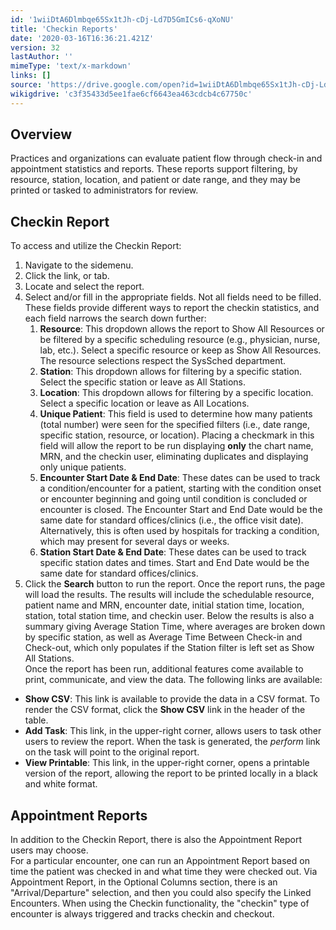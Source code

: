 ```yaml
---
id: '1wiiDtA6Dlmbqe65Sx1tJh-cDj-Ld7D5GmICs6-qXoNU'
title: 'Checkin Reports'
date: '2020-03-16T16:36:21.421Z'
version: 32
lastAuthor: ''
mimeType: 'text/x-markdown'
links: []
source: 'https://drive.google.com/open?id=1wiiDtA6Dlmbqe65Sx1tJh-cDj-Ld7D5GmICs6-qXoNU'
wikigdrive: 'c3f35433d5ee1fae6cf6643ea463cdcb4c67750c'
---
```

## Overview

Practices and organizations can evaluate patient flow through check-in and appointment statistics and reports. These reports support filtering, by resource, station, location, and patient or date range, and they may be printed or tasked to administrators for review.

## Checkin Report

To access and utilize the Checkin Report:
1. Navigate to the sidemenu.
2. Click the link, or tab.
3. Locate and select the report.
4. Select and/or fill in the appropriate fields. Not all fields need to be filled. These fields provide different ways to report the checkin statistics, and each field narrows the search down further:
   1. <strong>Resource</strong>: This dropdown allows the report to Show All Resources or be filtered by a specific scheduling resource (e.g., physician, nurse, lab, etc.). Select a specific resource or keep as Show All Resources. The resource selections respect the SysSched department.
   2. <strong>Station</strong>: This dropdown allows for filtering by a specific station. Select the specific station or leave as All Stations.
   3. <strong>Location</strong>: This dropdown allows for filtering by a specific location. Select a specific location or leave as All Locations.
   4. <strong>Unique Patient</strong>: This field is used to determine how many patients (total number) were seen for the specified filters (i.e., date range, specific station, resource, or location). Placing a checkmark in this field will allow the report to be run displaying <strong>only</strong> the chart name, MRN, and the checkin user, eliminating duplicates and displaying only unique patients.
   5. <strong>Encounter Start Date & End Date</strong>: These dates can be used to track a condition/encounter for a patient, starting with the condition onset or encounter beginning and going until condition is concluded or encounter is closed. The Encounter Start and End Date would be the same date for standard offices/clinics (i.e., the office visit date). Alternatively, this is often used by hospitals for tracking a condition, which may present for several days or weeks.
   6. <strong>Station Start Date & End Date</strong>: These dates can be used to track specific station dates and times. Start and End Date would be the same date for standard offices/clinics.
5. Click the <strong>Search</strong> button to run the report. Once the report runs, the page will load the results.
The results will include the schedulable resource, patient name and MRN, encounter date, initial station time, location, station, total station time, and checkin user. Below the results is also a summary giving Average Station Time, where averages are broken down by specific station, as well as Average Time Between Check-in and Check-out, which only populates if the Station filter is left set as Show All Stations.  
Once the report has been run, additional features come available to print, communicate, and view the data. The following links are available:
* <strong>Show CSV</strong>: This link is available to provide the data in a CSV format. To render the CSV format, click the <strong>Show CSV</strong> link in the header of the table.
* <strong>Add Task</strong>: This link, in the upper-right corner, allows users to task other users to review the report. When the task is generated, the <em>perform</em> link on the task will point to the original report.
* <strong>View Printable</strong>: This link, in the upper-right corner, opens a printable version of the report, allowing the report to be printed locally in a black and white format.

## Appointment Reports

In addition to the Checkin Report, there is also the Appointment Report users may choose.  
For a particular encounter, one can run an Appointment Report based on time the patient was checked in and what time they were checked out. Via Appointment Report, in the Optional Columns section, there is an "Arrival/Departure" selection, and then you could also specify the Linked Encounters. When using the Checkin functionality, the "checkin" type of encounter is always triggered and tracks checkin and checkout.

